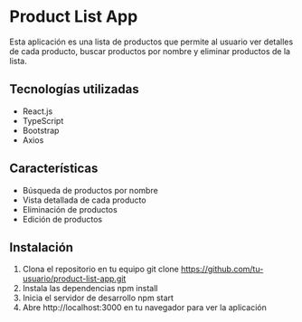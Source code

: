 # Product List App

Esta aplicación es una lista de productos que permite al usuario ver detalles de cada producto, buscar productos por nombre y eliminar productos de la lista.

## Tecnologías utilizadas
- React.js
- TypeScript
- Bootstrap
- Axios

## Características
- Búsqueda de productos por nombre
- Vista detallada de cada producto
- Eliminación de productos
- Edición de productos

## Instalación
1. Clona el repositorio en tu equipo
   git clone https://github.com/tu-usuario/product-list-app.git
2. Instala las dependencias
   npm install
3. Inicia el servidor de desarrollo
   npm start
4. Abre http://localhost:3000 en tu navegador para ver la aplicación

